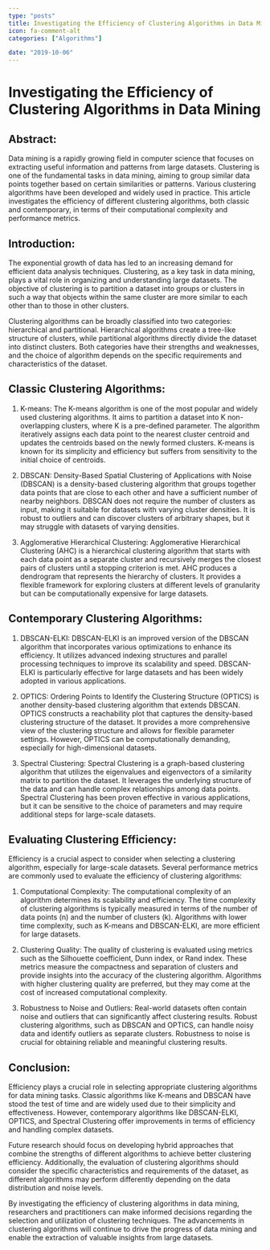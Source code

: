 ```yaml
---
type: "posts"
title: Investigating the Efficiency of Clustering Algorithms in Data Mining
icon: fa-comment-alt
categories: ["Algorithms"]

date: "2019-10-06"
---
```




# Investigating the Efficiency of Clustering Algorithms in Data Mining

## Abstract:

Data mining is a rapidly growing field in computer science that focuses on extracting useful information and patterns from large datasets. Clustering is one of the fundamental tasks in data mining, aiming to group similar data points together based on certain similarities or patterns. Various clustering algorithms have been developed and widely used in practice. This article investigates the efficiency of different clustering algorithms, both classic and contemporary, in terms of their computational complexity and performance metrics.

## Introduction:

The exponential growth of data has led to an increasing demand for efficient data analysis techniques. Clustering, as a key task in data mining, plays a vital role in organizing and understanding large datasets. The objective of clustering is to partition a dataset into groups or clusters in such a way that objects within the same cluster are more similar to each other than to those in other clusters.

Clustering algorithms can be broadly classified into two categories: hierarchical and partitional. Hierarchical algorithms create a tree-like structure of clusters, while partitional algorithms directly divide the dataset into distinct clusters. Both categories have their strengths and weaknesses, and the choice of algorithm depends on the specific requirements and characteristics of the dataset.

## Classic Clustering Algorithms:

1. K-means:
The K-means algorithm is one of the most popular and widely used clustering algorithms. It aims to partition a dataset into K non-overlapping clusters, where K is a pre-defined parameter. The algorithm iteratively assigns each data point to the nearest cluster centroid and updates the centroids based on the newly formed clusters. K-means is known for its simplicity and efficiency but suffers from sensitivity to the initial choice of centroids.

2. DBSCAN:
Density-Based Spatial Clustering of Applications with Noise (DBSCAN) is a density-based clustering algorithm that groups together data points that are close to each other and have a sufficient number of nearby neighbors. DBSCAN does not require the number of clusters as input, making it suitable for datasets with varying cluster densities. It is robust to outliers and can discover clusters of arbitrary shapes, but it may struggle with datasets of varying densities.

3. Agglomerative Hierarchical Clustering:
Agglomerative Hierarchical Clustering (AHC) is a hierarchical clustering algorithm that starts with each data point as a separate cluster and recursively merges the closest pairs of clusters until a stopping criterion is met. AHC produces a dendrogram that represents the hierarchy of clusters. It provides a flexible framework for exploring clusters at different levels of granularity but can be computationally expensive for large datasets.

## Contemporary Clustering Algorithms:

1. DBSCAN-ELKI:
DBSCAN-ELKI is an improved version of the DBSCAN algorithm that incorporates various optimizations to enhance its efficiency. It utilizes advanced indexing structures and parallel processing techniques to improve its scalability and speed. DBSCAN-ELKI is particularly effective for large datasets and has been widely adopted in various applications.

2. OPTICS:
Ordering Points to Identify the Clustering Structure (OPTICS) is another density-based clustering algorithm that extends DBSCAN. OPTICS constructs a reachability plot that captures the density-based clustering structure of the dataset. It provides a more comprehensive view of the clustering structure and allows for flexible parameter settings. However, OPTICS can be computationally demanding, especially for high-dimensional datasets.

3. Spectral Clustering:
Spectral Clustering is a graph-based clustering algorithm that utilizes the eigenvalues and eigenvectors of a similarity matrix to partition the dataset. It leverages the underlying structure of the data and can handle complex relationships among data points. Spectral Clustering has been proven effective in various applications, but it can be sensitive to the choice of parameters and may require additional steps for large-scale datasets.

## Evaluating Clustering Efficiency:

Efficiency is a crucial aspect to consider when selecting a clustering algorithm, especially for large-scale datasets. Several performance metrics are commonly used to evaluate the efficiency of clustering algorithms:

1. Computational Complexity:
The computational complexity of an algorithm determines its scalability and efficiency. The time complexity of clustering algorithms is typically measured in terms of the number of data points (n) and the number of clusters (k). Algorithms with lower time complexity, such as K-means and DBSCAN-ELKI, are more efficient for large datasets.

2. Clustering Quality:
The quality of clustering is evaluated using metrics such as the Silhouette coefficient, Dunn index, or Rand index. These metrics measure the compactness and separation of clusters and provide insights into the accuracy of the clustering algorithm. Algorithms with higher clustering quality are preferred, but they may come at the cost of increased computational complexity.

3. Robustness to Noise and Outliers:
Real-world datasets often contain noise and outliers that can significantly affect clustering results. Robust clustering algorithms, such as DBSCAN and OPTICS, can handle noisy data and identify outliers as separate clusters. Robustness to noise is crucial for obtaining reliable and meaningful clustering results.

## Conclusion:

Efficiency plays a crucial role in selecting appropriate clustering algorithms for data mining tasks. Classic algorithms like K-means and DBSCAN have stood the test of time and are widely used due to their simplicity and effectiveness. However, contemporary algorithms like DBSCAN-ELKI, OPTICS, and Spectral Clustering offer improvements in terms of efficiency and handling complex datasets.

Future research should focus on developing hybrid approaches that combine the strengths of different algorithms to achieve better clustering efficiency. Additionally, the evaluation of clustering algorithms should consider the specific characteristics and requirements of the dataset, as different algorithms may perform differently depending on the data distribution and noise levels.

By investigating the efficiency of clustering algorithms in data mining, researchers and practitioners can make informed decisions regarding the selection and utilization of clustering techniques. The advancements in clustering algorithms will continue to drive the progress of data mining and enable the extraction of valuable insights from large datasets.